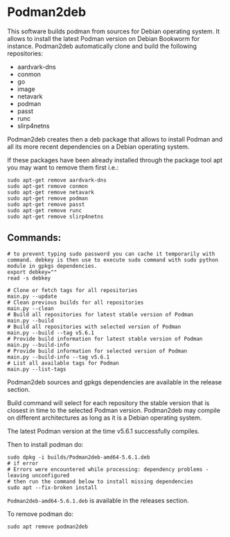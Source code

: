 # Podman2deb

This software builds podman from sources for Debian operating system. It allows to install the latest Podman version on Debian Bookworm for instance. Podman2deb automatically clone and build the following repositories: 
- aardvark-dns
- conmon
- go
- image
- netavark
- podman
- passt
- runc
- slirp4netns

Podman2deb creates then a deb package that allows to install Podman and all its more recent dependencies on a Debian operating system.

If these packages have been already installed through the package tool apt you may want to remove them first i.e.:
```shell
sudo apt-get remove aardvark-dns
sudo apt-get remove conmon
sudo apt-get remove netavark
sudo apt-get remove podman
sudo apt-get remove passt
sudo apt-get remove runc
sudo apt-get remove slirp4netns
```

## Commands:

```shell
# to prevent typing sudo password you can cache it temporarily with command. debkey is then use to execute sudo command with sudo python module in gpkgs dependencies.
export debkey=""
read -s debkey

# Clone or fetch tags for all repositories
main.py --update
# Clean previous builds for all repositories
main.py --clean
# Build all repositories for latest stable version of Podman
main.py --build
# Build all repositories with selected version of Podman
main.py --build --tag v5.6.1
# Provide build information for latest stable version of Podman
main.py --build-info
# Provide build information for selected version of Podman
main.py --build-info --tag v5.6.1
# List all available tags for Podman
main.py --list-tags
```

Podman2deb sources and gpkgs dependencies are available in the release section.

Build command will select for each repository the stable version that is closest in time to the selected Podman version.
Podman2deb may compile on different architectures as long as it is a Debian operating system.

The latest Podman version at the time v5.6.1 successfully compiles.

Then to install podman do:
```shell
sudo dpkg -i builds/Podman2deb-amd64-5.6.1.deb
# if error 
# Errors were encountered while processing: dependency problems - leaving unconfigured
# then run the command below to install missing dependencies
sudo apt --fix-broken install
```

`Podman2deb-amd64-5.6.1.deb` is available in the releases section. 

To remove podman do:
```shell
sudo apt remove podman2deb
```
